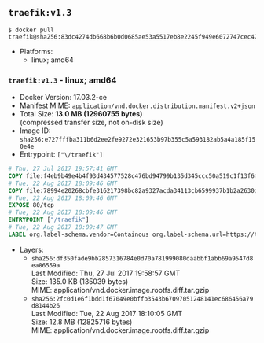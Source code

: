 ## `traefik:v1.3`

```console
$ docker pull traefik@sha256:83dc4274db668b6b0d0685ae53a5517eb8e2245f949e6072747cec428d3faf4a
```

-	Platforms:
	-	linux; amd64

### `traefik:v1.3` - linux; amd64

-	Docker Version: 17.03.2-ce
-	Manifest MIME: `application/vnd.docker.distribution.manifest.v2+json`
-	Total Size: **13.0 MB (12960755 bytes)**  
	(compressed transfer size, not on-disk size)
-	Image ID: `sha256:e727fffba311b6d2ee2fe9272e321653b97b355c5a593182ab5a4a185f150e4e`
-	Entrypoint: `["\/traefik"]`

```dockerfile
# Thu, 27 Jul 2017 19:57:41 GMT
COPY file:f4eb9b49e4b4f93d434577528c476bd94799b135d345ccc50a519c1f13f6f97a in /etc/ssl/certs/ 
# Tue, 22 Aug 2017 18:09:46 GMT
COPY file:78994e20268cbfe316217398bc82a9327acda34113cb6599937b1b2a2630d12c in / 
# Tue, 22 Aug 2017 18:09:46 GMT
EXPOSE 80/tcp
# Tue, 22 Aug 2017 18:09:46 GMT
ENTRYPOINT ["/traefik"]
# Tue, 22 Aug 2017 18:09:47 GMT
LABEL org.label-schema.vendor=Containous org.label-schema.url=https://traefik.io org.label-schema.name=Traefik org.label-schema.description=A modern reverse-proxy org.label-schema.version=v1.3.6 org.label-schema.docker.schema-version=1.0
```

-	Layers:
	-	`sha256:df350fade9bb2857316784e0d70a781999080daabbf1abb69a9547d8ea86559a`  
		Last Modified: Thu, 27 Jul 2017 19:58:57 GMT  
		Size: 135.0 KB (135039 bytes)  
		MIME: application/vnd.docker.image.rootfs.diff.tar.gzip
	-	`sha256:2fc0d1e6f1bdd1f67049e0bffb3543b67097051248141ec686456a79d8144b26`  
		Last Modified: Tue, 22 Aug 2017 18:10:05 GMT  
		Size: 12.8 MB (12825716 bytes)  
		MIME: application/vnd.docker.image.rootfs.diff.tar.gzip
